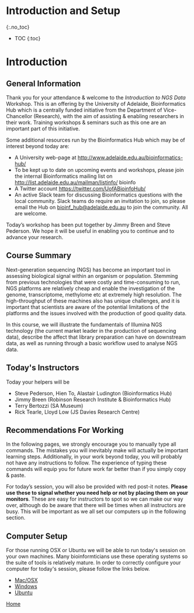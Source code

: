 # Introduction and Setup
{:.no_toc}

* TOC
{:toc}

# Introduction

## General Information

Thank you for your attendance & welcome to the *Introduction to NGS Data* Workshop.
This is an offering by the University of Adelaide, Bioinformatics Hub which is a centrally funded initiative from the Department of Vice-Chancellor (Research), with the aim of assisting & enabling researchers in their work.
Training workshops & seminars such as this one are an important part of this initiative.

Some additional resources run by the Bioinformatics Hub which may be of interest beyond today are:

- A University web-page at http://www.adelaide.edu.au/bioinformatics-hub/
- To be kept up to date on upcoming events and workshops, please join the internal Bioinformatics mailing list on http://list.adelaide.edu.au/mailman/listinfo/ bioinfo
- A Twitter account https://twitter.com/UofABioinfoHub/
- An active Slack team for discussing Bioinformatics questions with the local community. Slack teams do require an invitation to join, so please email the Hub on bioinf_hub@adelaide.edu.au to join the community. All are welcome.

Today’s workshop has been put together by Jimmy Breen and Steve Pederson.
We hope it will be useful in enabling you to continue and to advance your research.

## Course Summary

Next-generation sequencing (NGS) has become an important tool in assessing biological signal within an organism or population. Stemming from previous technologies that were costly and time-consuming to run, NGS platforms are relatively cheap and enable the investigation of the genome, transcriptome, methylome etc at extremely high resolution. The high-throughput of these machines also has unique challenges, and it is important that scientists are aware of the potential limitations of the platforms and the issues involved with the production of good quality data.

In this course, we will illustrate the fundamentals of Illumina NGS technology (the current market leader in the production of sequencing data), describe the affect that library preparation can have on downstream data, as well as running through a basic workflow used to analyse NGS data.

## Today's Instructors

Today your helpers will be

- Steve Pederson, Hien To, Alastair Ludington (Bioinformatics Hub)
- Jimmy Breen (Robinson Research Institute & Bioinformatics Hub)
- Terry Bertozzi (SA Museum)
- Rick Tearle, Lloyd Low (JS Davies Research Centre)

## Recommendations For Working

In the following pages, we strongly encourage you to manually type all commands.
The mistakes you will inevitably make will actually be important learning steps.
Additionally, in your work beyond today, you will probably not have any instructions to follow.
The experience of typing these commands will equip you for future work far better than if you simply copy & paste.

For today’s session, you will also be provided with red post-it notes.
**Please use these to signal whether you need help or not by placing them on your monitors**.
These are easy for instructors to spot so we can make our way over, although do be aware that there will be times when all instructors are busy.
This will be important as we all set our computers up in the following section.

## Computer Setup

For those running OSX or Ubuntu we will be able to run today's session on your own machines.
Many bioinformticians use these operating systems so the suite of tools is relatively mature.
In order to correctly configure your computer for today's session, please follow the links below.

- [Mac/OSX](../install/osxInstall)
- [Windows](../install/windowsInstall)
- [Ubuntu](../install/ubuntuInstall)


[Home](../)
